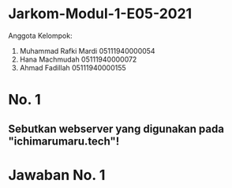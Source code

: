 # Jarkom-Modul-1-E05-2021

Anggota Kelompok:
1. Muhammad Rafki Mardi 05111940000054
2. Hana Machmudah       05111940000072
3. Ahmad Fadillah       05111940000155

# No. 1 
## **Sebutkan webserver yang digunakan pada "ichimarumaru.tech"!**
# Jawaban No. 1
